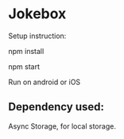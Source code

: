 # Jokebox

Setup instruction:

npm install

npm start

Run on android or iOS

## Dependency used:
Async Storage, for local storage.
